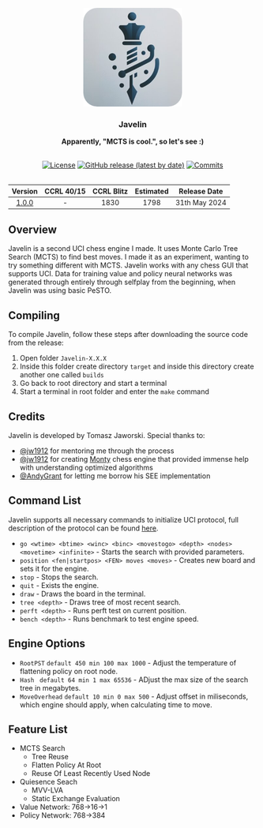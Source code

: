 <div align="center">

<img
  width="200"
  alt="Javelin Logo"
  src=".readme/logo/logo_small_rc.png">
 
<h3>Javelin</h3>
<b>Apparently, "MCTS is cool.", so let's see :)</b>
<br>
<br>

[![License](https://img.shields.io/github/license/TomaszJaworski777/Javelin?style=for-the-badge)](https://opensource.org/license/mit)
[![GitHub release (latest by date)](https://img.shields.io/github/v/release/TomaszJaworski777/Javelin?style=for-the-badge)](https://github.com/TomaszJaworski777/Javelin/releases/latest)
[![Commits](https://img.shields.io/github/commits-since/TomaszJaworski777/Javelin/latest?style=for-the-badge)](https://github.com/TomaszJaworski777/Javelin/commits/main)
<br>
<br>

| Version | CCRL 40/15 | CCRL Blitz | Estimated | Release Date |
| :-: | :-: | :-: | :-: | :-: |
| [1.0.0](https://github.com/TomaszJaworski777/Javelin/releases/tag/1.0.0) | - | 1830 | 1798 | 31th May 2024 |

</div>

## Overview
Javelin is a second UCI chess engine I made. It uses Monte Carlo Tree Search (MCTS) to find best moves. I made it as an experiment, wanting to try something different with MCTS. Javelin works with any chess GUI that supports UCI. Data for training value and policy neural networks was generated through entirely through selfplay from the beginning, when Javelin was using basic PeSTO. 

## Compiling
To compile Javelin, follow these steps after downloading the source code from the release:

1. Open folder `Javelin-X.X.X`
2. Inside this folder create directory `target` and inside this directory create another one called `builds`
3. Go back to root directory and start a terminal
4. Start a terminal in root folder and enter the `make` command

## Credits
Javelin is developed by Tomasz Jaworski. Special thanks to:

* [@jw1912](https://github.com/jw1912) for mentoring me through the process
* [@jw1912](https://github.com/jw1912) for creating [Monty](https://github.com/jw1912/monty/tree/main) chess engine that provided immense help with understanding optimized algorithms
* [@AndyGrant](https://github.com/AndyGrant) for letting me borrow his SEE implementation

## Command List
Javelin supports all necessary commands to initialize UCI protocol, full description of the protocol can be found [here](https://gist.github.com/DOBRO/2592c6dad754ba67e6dcaec8c90165bf).
* `go <wtime> <btime> <winc> <binc> <movestogo> <depth> <nodes> <movetime> <infinite>` - Starts the search with provided parameters.
* `position <fen|startpos> <FEN> moves <moves>` - Creates new board and sets it for the engine.
* `stop` - Stops the search.
* `quit` - Exists the engine.
* `draw` - Draws the board in the terminal.
* `tree <depth>` - Draws tree of most recent search.
* `perft <depth>` - Runs perft test on current position.
* `bench <depth>` - Runs benchmark to test engine speed.

## Engine Options
* `RootPST` `default 450 min 100 max 1000` - Adjust the temperature of flattening policy on root node.
* `Hash` ` default 64 min 1 max 65536` - ADjust the max size of the search tree in megabytes.
* `MoveOverhead` `default 10 min 0 max 500` - Adjust offset in miliseconds, which engine should apply, when calculating time to move.

## Feature List
* MCTS Search
   * Tree Reuse
   * Flatten Policy At Root
   * Reuse Of Least Recently Used Node
* Quiesence Seach
   * MVV-LVA
   * Static Exchange Evaluation
* Value Network: 768->16->1
* Policy Network: 768->384
